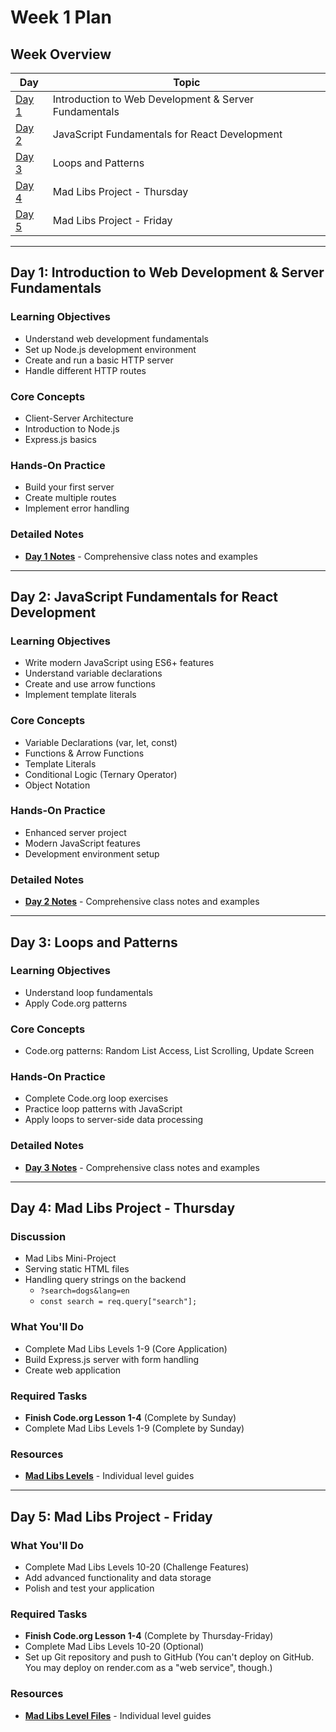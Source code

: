 # Week 1 Plan

## Week Overview

| Day | Topic |
|-----|-------|
| [Day 1](#day-1-introduction-to-web-development--server-fundamentals) | Introduction to Web Development & Server Fundamentals |
| [Day 2](#day-2-javascript-fundamentals-for-react-development) | JavaScript Fundamentals for React Development |
| [Day 3](#day-3-loops-and-patterns) | Loops and Patterns |
| [Day 4](#day-4-mad-libs-project---thursday) | Mad Libs Project - Thursday |
| [Day 5](#day-5-mad-libs-project---friday) | Mad Libs Project - Friday |

---

## Day 1: Introduction to Web Development & Server Fundamentals

### Learning Objectives
- Understand web development fundamentals
- Set up Node.js development environment
- Create and run a basic HTTP server
- Handle different HTTP routes

### Core Concepts
- Client-Server Architecture
- Introduction to Node.js
- Express.js basics

### Hands-On Practice
- Build your first server
- Create multiple routes
- Implement error handling

### Detailed Notes
- **[Day 1 Notes](./notes/week1-notes.md#day-1)** - Comprehensive class notes and examples

---

## Day 2: JavaScript Fundamentals for React Development

### Learning Objectives
- Write modern JavaScript using ES6+ features
- Understand variable declarations
- Create and use arrow functions
- Implement template literals

### Core Concepts
- Variable Declarations (var, let, const)
- Functions & Arrow Functions
- Template Literals
- Conditional Logic (Ternary Operator)
- Object Notation

### Hands-On Practice
- Enhanced server project
- Modern JavaScript features
- Development environment setup

### Detailed Notes
- **[Day 2 Notes](./notes/week1-notes.md#day-2-javascript-fundamentals-for-react-development)** - Comprehensive class notes and examples

---

## Day 3: Loops and Patterns

### Learning Objectives
- Understand loop fundamentals
- Apply Code.org patterns

### Core Concepts
- Code.org patterns: Random List Access, List Scrolling, Update Screen

### Hands-On Practice
- Complete Code.org loop exercises
- Practice loop patterns with JavaScript
- Apply loops to server-side data processing

### Detailed Notes
- **[Day 3 Notes](./notes/week1-notes.md#day-3-loops-and-patterns)** - Comprehensive class notes and examples

---

## Day 4: Mad Libs Project - Thursday

### Discussion

- Mad Libs Mini-Project
- Serving static HTML files
- Handling query strings on the backend
  - `?search=dogs&lang=en`
  - `const search = req.query["search"];`

### What You'll Do
- Complete Mad Libs Levels 1-9 (Core Application)
- Build Express.js server with form handling
- Create web application

### Required Tasks
- **Finish Code.org Lesson 1-4** (Complete by Sunday)
- Complete Mad Libs Levels 1-9 (Complete by Sunday)

### Resources
- **[Mad Libs Levels](./mad-libs-levels/mad-libs-lv-1.md)** - Individual level guides

---

## Day 5: Mad Libs Project - Friday

### What You'll Do
- Complete Mad Libs Levels 10-20 (Challenge Features)
- Add advanced functionality and data storage
- Polish and test your application

### Required Tasks
- **Finish Code.org Lesson 1-4** (Complete by Thursday-Friday)
- Complete Mad Libs Levels 10-20 (Optional)
- Set up Git repository and push to GitHub (You can't deploy on GitHub. You may deploy on render.com as a "web service", though.)

### Resources
- **[Mad Libs Level Files](./mad-libs-levels/mad-libs-lv-1.md)** - Individual level guides
